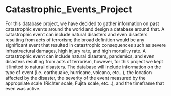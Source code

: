 # Catastrophic_Events_Project
For this database project, we have decided to gather information on past catastrophic
events around the world and design a database around that. A catastrophic event can include
natural disasters and even disasters resulting from acts of terrorism; the broad definition would
be any significant event that resulted in catastrophic consequences such as severe infrastructural
damages, high injury rate, and high mortality rate. A catastrophic event can include natural
disasters, pandemics, and even disasters resulting from acts of terrorism, however, for this
project we kept it limited to natural disasters.  The database will include information on the type
of event (i.e. earthquake, hurricane, volcano, etc...), the location affected by the disaster, the
severity of the event measured by the appropriate scale (Richter scale, Fujita scale, etc...), and
the timeframe that even was active.
